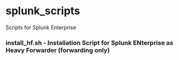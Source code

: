 # splunk_scripts
Scripts for Splunk Enterprise



### install_hf.sh - Installation Script for Splunk ENterprise as Heavy Forwarder (forwarding only)
